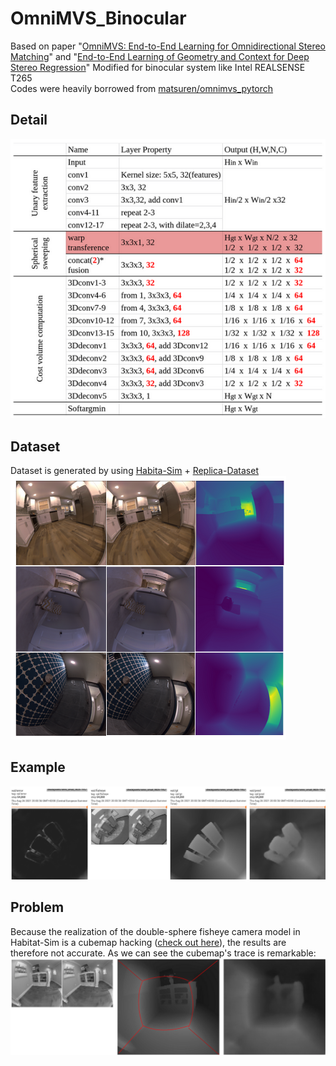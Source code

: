 # OmniMVS_Binocular
Based on paper "[OmniMVS: End-to-End Learning for Omnidirectional Stereo Matching](https://openaccess.thecvf.com/content_ICCV_2019/papers/Won_OmniMVS_End-to-End_Learning_for_Omnidirectional_Stereo_Matching_ICCV_2019_paper.pdf)" and "[End-to-End Learning of Geometry and Context for Deep Stereo Regression](https://arxiv.org/pdf/1703.04309.pdf)"
Modified for binocular system like Intel REALSENSE T265  
Codes were heavily borrowed from [matsuren/omnimvs_pytorch](https://github.com/matsuren/omnimvs_pytorch)  

## Detail
![image](https://github.com/Siidej/OmniMVS_Binocular/blob/master/images/tableau.png)  

## Dataset  
Dataset is generated by using [Habita-Sim](https://github.com/facebookresearch/habitat-sim) + [Replica-Dataset](https://github.com/facebookresearch/Replica-Dataset)  
![image](https://github.com/Siidej/OmniMVS_Binocular/blob/master/images/dataset.png)  

## Example  
![image](https://github.com/Siidej/OmniMVS_Binocular/blob/master/images/exemple.png)  


## Problem  
Because the realization of the double-sphere fisheye camera model in Habitat-Sim is a cubemap hacking ([check out here](https://github.com/facebookresearch/habitat-sim/issues/794)), the results are therefore not accurate. As we can see the cubemap's trace is remarkable:
![image](https://github.com/Siidej/OmniMVS_Binocular/blob/master/images/cubeMap.png)  
